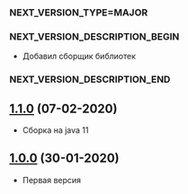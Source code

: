 ### NEXT_VERSION_TYPE=MAJOR
### NEXT_VERSION_DESCRIPTION_BEGIN
* Добавил сборщик библиотек
### NEXT_VERSION_DESCRIPTION_END
## [1.1.0]() (07-02-2020)

* Сборка на java 11

## [1.0.0]() (30-01-2020)

* Первая версия